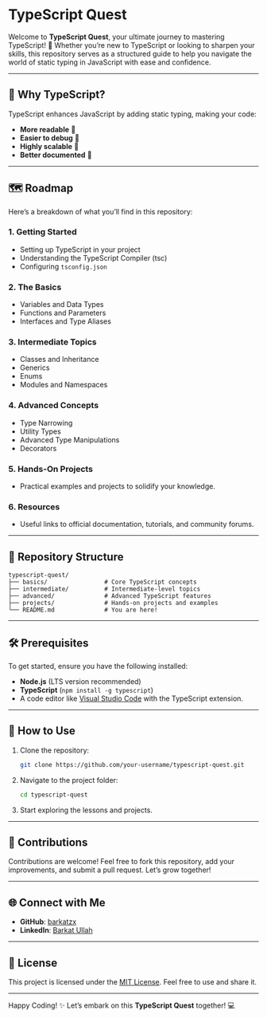 # TypeScript Quest

Welcome to **TypeScript Quest**, your ultimate journey to mastering TypeScript! 🚀 Whether you’re new to TypeScript or looking to sharpen your skills, this repository serves as a structured guide to help you navigate the world of static typing in JavaScript with ease and confidence.

---

## 🌟 Why TypeScript?

TypeScript enhances JavaScript by adding static typing, making your code:

- **More readable** 🧐
- **Easier to debug** 🐞
- **Highly scalable** 🚀
- **Better documented** 📝

---

## 🗺️ Roadmap

Here’s a breakdown of what you’ll find in this repository:

### 1. **Getting Started**

- Setting up TypeScript in your project
- Understanding the TypeScript Compiler (tsc)
- Configuring `tsconfig.json`

### 2. **The Basics**

- Variables and Data Types
- Functions and Parameters
- Interfaces and Type Aliases

### 3. **Intermediate Topics**

- Classes and Inheritance
- Generics
- Enums
- Modules and Namespaces

### 4. **Advanced Concepts**

- Type Narrowing
- Utility Types
- Advanced Type Manipulations
- Decorators

### 5. **Hands-On Projects**

- Practical examples and projects to solidify your knowledge.

### 6. **Resources**

- Useful links to official documentation, tutorials, and community forums.

---

## 📁 Repository Structure

```
typescript-quest/
├── basics/                # Core TypeScript concepts
├── intermediate/          # Intermediate-level topics
├── advanced/              # Advanced TypeScript features
├── projects/              # Hands-on projects and examples
└── README.md              # You are here!
```

---

## 🛠️ Prerequisites

To get started, ensure you have the following installed:

- **Node.js** (LTS version recommended)
- **TypeScript** (`npm install -g typescript`)
- A code editor like [Visual Studio Code](https://code.visualstudio.com/) with the TypeScript extension.

---

## 🚀 How to Use

1. Clone the repository:
   ```bash
   git clone https://github.com/your-username/typescript-quest.git
   ```
2. Navigate to the project folder:
   ```bash
   cd typescript-quest
   ```
3. Start exploring the lessons and projects.

---

## 🤝 Contributions

Contributions are welcome! Feel free to fork this repository, add your improvements, and submit a pull request. Let’s grow together!

---

## 🌐 Connect with Me

- **GitHub**: [barkatzx](https://github.com/barkatzx)
- **LinkedIn**: [Barkat Ullah](https://linkedin.com/in/barkatzx)

---

## 📜 License

This project is licensed under the [MIT License](LICENSE). Feel free to use and share it.

---

Happy Coding! ✨ Let’s embark on this **TypeScript Quest** together! 💻
